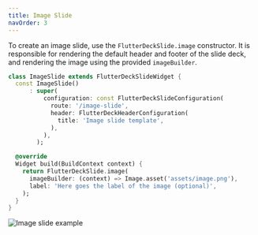 ```yaml
---
title: Image Slide
navOrder: 3
---
```


To create an image slide, use the `FlutterDeckSlide.image` constructor. It is responsible for rendering the default header and footer of the slide deck, and rendering the image using the provided `imageBuilder`.

```dart
class ImageSlide extends FlutterDeckSlideWidget {
  const ImageSlide()
      : super(
          configuration: const FlutterDeckSlideConfiguration(
            route: '/image-slide',
            header: FlutterDeckHeaderConfiguration(
              title: 'Image slide template',
            ),
          ),
        );

  @override
  Widget build(BuildContext context) {
    return FlutterDeckSlide.image(
      imageBuilder: (context) => Image.asset('assets/image.png'),
      label: 'Here goes the label of the image (optional)',
    );
  }
}
```

![Image slide example](https://github.com/mkobuolys/flutter_deck/blob/main/images/templates/image.png?raw=true)
